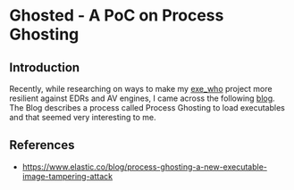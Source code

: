 # Ghosted - A PoC on Process Ghosting

## Introduction
Recently, while researching on ways to make my [exe_who](https://github.com/whokilleddb/exe_who) project more resilient against EDRs and AV engines, I came across the following [blog](https://www.elastic.co/blog/process-ghosting-a-new-executable-image-tampering-attack). The Blog describes a process called Process Ghosting to load executables and that seemed very interesting to me.


## References
- https://www.elastic.co/blog/process-ghosting-a-new-executable-image-tampering-attack